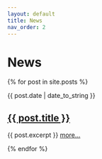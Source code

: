 ```yaml
---
layout: default
title: News
nav_order: 2
---
```


# News

<p>
  {% for post in site.posts %}
    <p>
      {{ post.date | date_to_string }} <a href="{{ post.url }}"><h2>{{ post.title }}</h2></a>
    <p>
    <p>
      {{ post.excerpt }}
      <a href="{{ post.url }}">more...</a>
    </p>
  {% endfor %}
</p>

